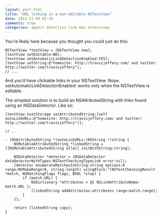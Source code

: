 ```yaml
---
layout: post.html
title: "URL linking in a non-editable NSTextView"
date: 2013-11-09 01:39
comments: true
categories: appkit detection link mac nstextview
---
```


You’re likely here because you thought you could just do this:

``` objc
NSTextView *textView = [NSTextView new];
[textView setEditable:NO];
[textView setAutomaticLinkDetectionEnabled:YES];
[textView setString:@"homesite: http://travisjeffery.com/ and twitter: http://twitter.com/travisjeffery"];
// ...
```

And you’d have clickable links in your NSTextView. Nope. setAutomaticLinkDetectionEnabled: works only when the NSTextView is editable.

The simplest solution is to build an NSAttributedString with links found using an NSDataDetector. Like so:

``` objc
[textView.textStorage setAttributedString:[self autoLinkURLs:@"homesite: http://travisjeffery.com/ and twitter: http://twitter.com/travisjeffery"]];

// ..

- (NSAttributedString *)autoLinkURLs:(NSString *)string {
    NSMutableAttributedString *linkedString = [[NSMutableAttributedString alloc] initWithString:string];

    NSDataDetector *detector = [NSDataDetector dataDetectorWithTypes:NSTextCheckingTypeLink error:nil];
    [detector enumerateMatchesInString:string options:0 range:NSMakeRange(0, string.length) usingBlock:^(NSTextCheckingResult *match, NSMatchingFlags flags, BOOL *stop) {
        if (match.URL) {
            NSDictionary *attributes = @{ NSLinkAttributeName: match.URL };
            [linkedString addAttributes:attributes range:match.range];
        }
    }];

    return [linkedString copy];
}
```

